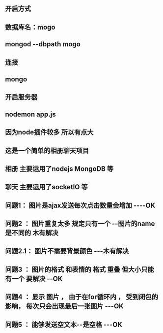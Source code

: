 ## 开启方式
##  数据库名：mogo
## mongod --dbpath mogo
## 连接
## mongo
## 开启服务器
## nodemon app.js


## 因为node插件较多 所以有点大


## 这是一个简单的相册聊天项目
## 相册 主要运用了nodejs  MongoDB 等
## 聊天 主要运用了socketIO   等


## 问题1： 图片是ajax发送每次点击数量会增加   ----OK 
## 问题2 ： 图片重复太多  规定只有一个  --图片的name是不同的   木有解决 
## 问题2.1： 图片不需要背景颜色  ---木有解决
## 问题3 ： 图片的格式 和表情的 格式 重叠 但大小只能有一个 要解决  --OK 
## 问题4 ： 显示 图片 ， 由于在for循环内 ， 受到闭包的影响， 每次只会出现最后一张图片   ---OK 
## 问题5 ： 能够发送空文本--是空格          ---OK
 